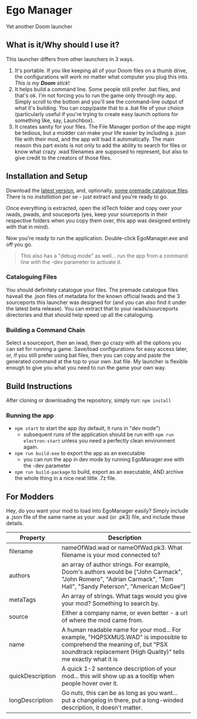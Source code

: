 # Ego Manager

Yet another Doom launcher

## What is it/Why should I use it?

This launcher differs from other launchers in 3 ways.

1. It's portable.  If you like keeping all of your Doom files on a thumb drive, the configurations will work no matter what computer you plug this into.  *This is my* ***Doom*** *stick*!
2. It helps build a command line.  Some people still prefer .bat files, and that's ok.  I'm not forcing you to run the game only through my app.  Simply scroll to the bottom and you'll see the command-line output of what it's building.  You can copy/paste that to a .bat file of your choice (particularly useful if you're trying to create easy launch options for something like, say, Launchbox).
3. It creates sanity for your files.  The File Manager portion of the app might be tedious, but a modder can make your life easier by including a .json file with their mod, and the app will load it automatically.  The main reason this part exists is not only to add the ability to search for files or know what crazy .wad filenames are supposed to represent, but also to give credit to the creators of those files.  

## Installation and Setup

Download the [latest version](https://github.com/hylianux/EgoManager/releases), and, optionally, [some premade catalogue files](https://github.com/hylianux/EgoManager/releases/download/v0.1-beta/Extra.Metadata.7z).  There is no *installation* per se - just extract and you're ready to go.

Once everything is extracted, open the idTech folder and copy over your iwads, pwads, and souceports (yes, keep your sourceports in their respective folders when you copy them over, this app was designed entirely with that in mind).

Now you're ready to run the application.  Double-click EgoManager.exe and off you go.

> This also has a "debug mode" as well... run the app from a command line with the -dev parameter to activate it.

### Cataloguing Files

You should definitely catalogue your files.  The premade catalogue files haveall the .json files of metadata for the known official Iwads and the 3 sourceports this launcher was designed for (and you can also find it under the latest beta release).  You can extract that to your iwads/sourceports directories and that should help speed up all the cataloguing.  

### Building a Command Chain

Select a sourceport, then an iwad, then go crazy with all the options you can set for running a game.  Save/load configurations for easy access later, or, if you still prefer using bat files, then you can copy and paste the generated command at the top to your own .bat file.  My launcher is flexible enough to give you what you need to run the game your own way.

## Build Instructions

After cloning or downloading the repository, simply run:
`npm install`

### Running the app

* `npm start` to start the app (by default, it runs in "dev mode")
  * subsequent runs of the application should be run with `npm run electron-start` unless you need a perfectly clean environment again.
* `npm run build-exe` to export the app as an executable
  * you can run the app in dev mode by running EgoManager.exe with the -dev parameter
* `npm run build-package` to build, export as an executable, AND archive the whole thing in a nice neat little .7z file.

## For Modders

Hey, do you want your mod to load into EgoManager easily?  Simply include a .json file of the same name as your .wad (or .pk3) file, and include these details.

Property | Description
---|---
filename|nameOfWad.wad or nameOfWad.pk3.  What filename is your mod connected to?
authors|an array of author strings.  For example, Doom's authors would be ["John Carmack", "John Romero", "Adrian Carmack", "Tom Hall", "Sandy Peterson", "American McGee"]
metaTags|An array of strings.  What tags would you give your mod?  Something to search by.
source|Either a company name, or even better - a url of where the mod came from.
name|A human readable name for your mod... For example, "HQPSXMUS.WAD" is impossible to comprehend the meaning of, but "PSX soundtrack replacement (High Quality)" tells me exactly what it is
quickDescription|A quick 1-2 sentence description of your mod... this will show up as a tooltip when people hover over it.
longDescription|Go nuts, this can be as long as you want... put a changelog in there, put a long-winded description, it doesn't matter.
